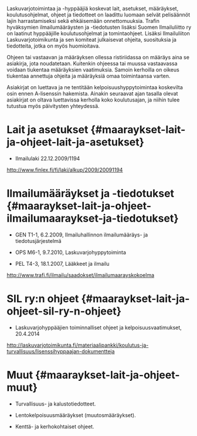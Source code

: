 Laskuvarjotoimintaa ja -hyppääjiä koskevat lait, asetukset, määräykset,
koulutusohjelmat, ohjeet ja tiedotteet on laadittu luomaan selvät
pelisäännöt lajin harrastamiseksi sekä ehkäisemään onnettomuuksia.
Trafin hyväksymien ilmailumääräysten ja -tiedotusten lisäksi Suomen
Ilmailuliitto ry on laatinut hyppääjille koulutusohjelmat ja
tomintaohjeet. Lisäksi Ilmailuliiton Laskuvarjotoimikunta ja sen
komiteat julkaisevat ohjeita, suosituksia ja tiedotteita, jotka on myös
huomioitava.

Ohjeen tai vastaavan ja määräyksen ollessa ristiriidassa on määräys aina
se asiakirja, jota noudatetaan. Kuitenkin ohjeessa tai muussa
vastaavassa voidaan tiukentaa määräyksien vaatimuksia. Samoin kerhoilla
on oikeus tiukentaa annettuja ohjeita ja määräyksiä omaa toimintaansa
varten.

Asiakirjat on luettava ja ne tentitään kelpoisuushyppytoimintaa
koskevilta osin ennen A-lisenssin hakemista. Ainakin seuraavat ajan
tasalla olevat asiakirjat on oltava luettavissa kerholla koko
koulutusajan, ja niihin tulee tutustua myös päivitysten yhteydessä.

 Lait ja asetukset  {#maaraykset-lait-ja-ohjeet-lait-ja-asetukset}
===================

-   Ilmailulaki 22.12.2009/1194

<http://www.finlex.fi/fi/laki/alkup/2009/20091194>

 Ilmailumääräykset ja -tiedotukset  {#maaraykset-lait-ja-ohjeet-ilmailumaaraykset-ja-tiedotukset}
===================================

-   GEN T1-1, 6.2.2009, Ilmailuhallinnon ilmailumääräys- ja
    tiedotusjärjestelmä

-   OPS M6-1, 9.7.2010, Laskuvarjohyppytoiminta

-   PEL T4-3, 18.1.2007, Lääkkeet ja ilmailu

<http://www.trafi.fi/ilmailu/saadokset/ilmailumaarayskokoelma>

 SIL ry:n ohjeet  {#maaraykset-lait-ja-ohjeet-sil-ry-n-ohjeet}
=================

-   Laskuvarjohyppääjien toiminnalliset ohjeet ja kelpoisuusvaatimukset,
    20.4.2014

<http://laskuvarjotoimikunta.fi/materiaalipankki/koulutus-ja-turvallisuus/lisenssihyppaajan-dokumentteja>

 Muut  {#maaraykset-lait-ja-ohjeet-muut}
======

-   Turvallisuus- ja kalustotiedotteet.

-   Lentokelpoisuusmääräykset (muutosmääräykset).

-   Kenttä- ja kerhokohtaiset ohjeet.
